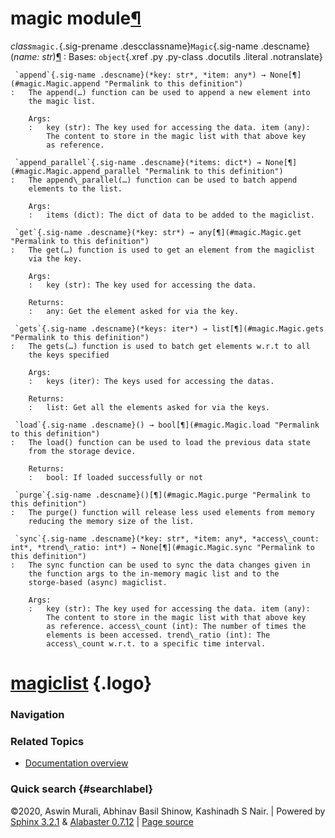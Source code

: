 magic module[¶](#module-magic "Permalink to this headline")
===========================================================

 *class*`magic.`{.sig-prename .descclassname}`Magic`{.sig-name .descname}(*name: str*)[¶](#magic.Magic "Permalink to this definition")
:   Bases: `object`{.xref .py .py-class .docutils .literal .notranslate}

     `append`{.sig-name .descname}(*key: str*, *item: any*) → None[¶](#magic.Magic.append "Permalink to this definition")
    :   The append(…) function can be used to append a new element into
        the magic list.

        Args:
        :   key (str): The key used for accessing the data. item (any):
            The content to store in the magic list with that above key
            as reference.

     `append_parallel`{.sig-name .descname}(*items: dict*) → None[¶](#magic.Magic.append_parallel "Permalink to this definition")
    :   The append\_parallel(…) function can be used to batch append
        elements to the list.

        Args:
        :   items (dict): The dict of data to be added to the magiclist.

     `get`{.sig-name .descname}(*key: str*) → any[¶](#magic.Magic.get "Permalink to this definition")
    :   The get(…) function is used to get an element from the magiclist
        via the key.

        Args:
        :   key (str): The key used for accessing the data.

        Returns:
        :   any: Get the element asked for via the key.

     `gets`{.sig-name .descname}(*keys: iter*) → list[¶](#magic.Magic.gets "Permalink to this definition")
    :   The gets(…) function is used to batch get elements w.r.t to all
        the keys specified

        Args:
        :   keys (iter): The keys used for accessing the datas.

        Returns:
        :   list: Get all the elements asked for via the keys.

     `load`{.sig-name .descname}() → bool[¶](#magic.Magic.load "Permalink to this definition")
    :   The load() function can be used to load the previous data state
        from the storage device.

        Returns:
        :   bool: If loaded successfully or not

     `purge`{.sig-name .descname}()[¶](#magic.Magic.purge "Permalink to this definition")
    :   The purge() function will release less used elements from memory
        reducing the memory size of the list.

     `sync`{.sig-name .descname}(*key: str*, *item: any*, *access\_count: int*, *trend\_ratio: int*) → None[¶](#magic.Magic.sync "Permalink to this definition")
    :   The sync function can be used to sync the data changes given in
        the function args to the in-memory magic list and to the
        storge-based (async) magiclist.

        Args:
        :   key (str): The key used for accessing the data. item (any):
            The content to store in the magic list with that above key
            as reference. access\_count (int): The number of times the
            elements is been accessed. trend\_ratio (int): The
            access\_count w.r.t. to a specific time interval.

[magiclist](../index.html) {.logo}
==========================

### Navigation

### Related Topics

-   [Documentation overview](../index.html)

### Quick search {#searchlabel}

©2020, Aswin Murali, Abhinav Basil Shinow, Kashinadh S Nair. | Powered
by [Sphinx 3.2.1](http://sphinx-doc.org/) & [Alabaster
0.7.12](https://github.com/bitprophet/alabaster) | [Page
source](../_sources/docs/magic.rst.txt)
